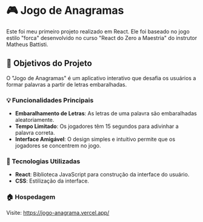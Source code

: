 # :video_game: Jogo de Anagramas

Este foi meu primeiro projeto realizado em React. Ele foi baseado no jogo estilo "forca" desenvolvido no curso "React do Zero a Maestria" do instrutor Matheus Battisti.

## :dart: Objetivos do Projeto

O "Jogo de Anagramas" é um aplicativo interativo que desafia os usuários a formar palavras a partir de letras embaralhadas. 

### :bulb: Funcionalidades Principais

- **Embaralhamento de Letras**: As letras de uma palavra são embaralhadas aleatoriamente.
- **Tempo Limitado**: Os jogadores têm 15 segundos para adivinhar a palavra correta.
- **Interface Amigável**: O design simples e intuitivo permite que os jogadores se concentrem no jogo.

### :hammer: Tecnologias Utilizadas

- **React**: Biblioteca JavaScript para construção da interface do usuário.
- **CSS**: Estilização da interface.

### :house: Hospedagem

Visite: https://jogo-anagrama.vercel.app/
